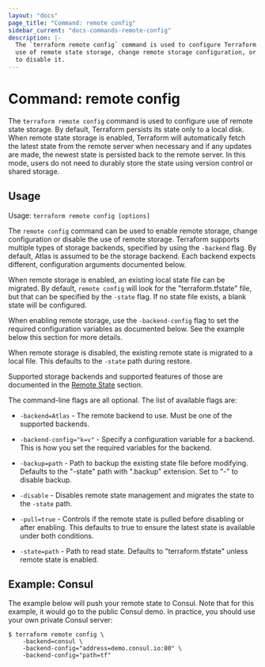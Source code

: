 ```yaml
---
layout: "docs"
page_title: "Command: remote config"
sidebar_current: "docs-commands-remote-config"
description: |-
  The `terraform remote config` command is used to configure Terraform to make
  use of remote state storage, change remote storage configuration, or
  to disable it.
---
```


# Command: remote config

The `terraform remote config` command is used to configure use of remote
state storage. By default, Terraform persists its state only to a local
disk. When remote state storage is enabled, Terraform will automatically
fetch the latest state from the remote server when necessary and if any
updates are made, the newest state is persisted back to the remote server.
In this mode, users do not need to durably store the state using version
control or shared storage.

## Usage

Usage: `terraform remote config [options]`

The `remote config` command can be used to enable remote storage, change
configuration or disable the use of remote storage. Terraform supports multiple types
of storage backends, specified by using the `-backend` flag. By default,
Atlas is assumed to be the storage backend. Each backend expects different,
configuration arguments documented below.

When remote storage is enabled, an existing local state file can be migrated.
By default, `remote config` will look for the "terraform.tfstate" file, but that
can be specified by the `-state` flag. If no state file exists, a blank
state will be configured.

When enabling remote storage, use the `-backend-config` flag to set
the required configuration variables as documented below. See the example
below this section for more details.

When remote storage is disabled, the existing remote state is migrated
to a local file. This defaults to the `-state` path during restore.

Supported storage backends and supported features of those
are documented in the [Remote State](/docs/state/remote/index.html) section.

The command-line flags are all optional. The list of available flags are:

* `-backend=Atlas` - The remote backend to use. Must be one of the
  supported backends.

* `-backend-config="k=v"` - Specify a configuration variable for a backend.
  This is how you set the required variables for the backend.

* `-backup=path` - Path to backup the existing state file before
  modifying. Defaults to the "-state" path with ".backup" extension.
  Set to "-" to disable backup.

* `-disable` - Disables remote state management and migrates the state
  to the `-state` path.

* `-pull=true` - Controls if the remote state is pulled before disabling
  or after enabling. This defaults to true to ensure the latest state
  is available under both conditions.

* `-state=path` - Path to read state. Defaults to "terraform.tfstate"
  unless remote state is enabled.

## Example: Consul

The example below will push your remote state to Consul. Note that for
this example, it would go to the public Consul demo. In practice, you
should use your own private Consul server:

```
$ terraform remote config \
    -backend=consul \
    -backend-config="address=demo.consul.io:80" \
    -backend-config="path=tf"
```
